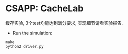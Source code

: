 # CSAPP: CacheLab

缓存实验, 3个test均能达到满分要求, 实现细节请看<a herf=“cachelab.pdf”>实验报告</a>.

- Run the simulation:

```shell
make
python2 driver.py
```

